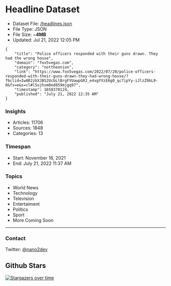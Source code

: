 # Headline Dataset

- Dataset File: [/headlines.json](https://raw.githubusercontent.com/fwd/news/master/headlines.json) 
- File Type: JSON
- File Size: ~**4MB**
- Updated: Jul 21, 2022 12:05 PM

```
{
    "title": "Police officers responded with their guns drawn. They had the wrong house",
    "domain": "fox5vegas.com",
    "category": "nottheonion",
    "link": "https://www.fox5vegas.com/2022/07/20/police-officers-responded-with-their-guns-drawn-they-had-wrong-house/?fbclid=IwAR2zbXJBS2UcbLlBrgFYUawpGRJ_e4xgYVzE6g0_qc7ipYy-iJlzZ9bL9-0&fs=e&s=cl#l5ujhsm0ed859mjgq97",
    "timestamp": 1658378124,
    "published": "July 21, 2022 12:35 AM"
}
```

### Insights

- Articles: 11706
- Sources: 1848
- Categories: 13

### Timespan

- Start: November 16, 2021
- End: July 21, 2022 11:37 AM

### Topics

- World News
- Technology
- Television
- Entertaiment
- Politics
- Sport
- More Coming Soon

---

### Contact 

Twitter: [@nano2dev](https://twitter.com/nano2dev)

## Github Stars

[![Stargazers over time](https://starchart.cc/fwd/news.svg)](https://starchart.cc/fwd/news)
	